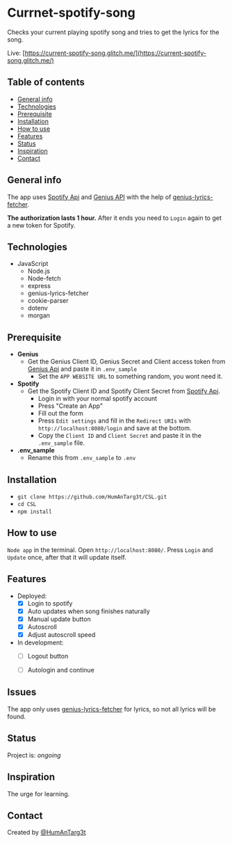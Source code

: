 # Currnet-spotify-song
 Checks your current playing spotify song and tries to get the lyrics for the song.
 
  Live: [https://current-spotify-song.glitch.me/](https://current-spotify-song.glitch.me/)
## Table of contents
* [General info](#general-info)
* [Technologies](#technologies)
* [Prerequisite](#Prerequisite)
* [Installation](#Installation)
* [How to use](#How-to-use)
* [Features](#features)
* [Status](#status)
* [Inspiration](#inspiration)
* [Contact](#contact)
 
## General info
The app uses [Spotify Api](https://developer.spotify.com/dashboard/) and [Genius API](https://docs.genius.com/) with the help of [genius-lyrics-fetcher](https://github.com/zenje/genius-lyrics-fetcher).
 
**The authorization lasts 1 hour.** After it ends you need to `Login` again to get a new token for Spotify.
 

## Technologies
* JavaScript 
     * Node.js
     * Node-fetch
     * express
     * genius-lyrics-fetcher
     * cookie-parser
     * dotenv
     * morgan

 
## Prerequisite
* **Genius**
    * Get the Genius Client ID, Genius  Secret and Client access token from [Genius Api](https://genius.com/api-clients) and paste it in `.env_sample`
        * Set the `APP WEBSITE URL` to something random, you wont need it.
* **Spotify**
     * Get the Spotify Client ID and Spotify Client Secret from [Spotify Api](https://developer.spotify.com/dashboard/).
          * Login in with your normal spotify account
          * Press "Create an App"
          * Fill out the form
          * Press `Edit settings` and fill in the `Redirect URIs` with `http://localhost:8080/login` and save at the bottom.
          * Copy the `Client ID` and `Client Secret` and paste it in the `.env_sample` file.
* **.env_sample**
     * Rename this from `.env_sample` to `.env`
 
## Installation
* `git clone https://github.com/HumAnTarg3t/CSL.git`
* `cd CSL`
* `npm install`
 
## How to use
`Node app` in the terminal.
Open `http://localhost:8080/`.
Press `Login` and `Update` once, after that it will update itself.

 
## Features
* Deployed:
     * [x] Login to spotify
     * [X] Auto updates when song finishes naturally 
     * [X] Manual update button
     * [X] Autoscroll
     * [x] Adjust autoscroll speed
* In development:
     * [ ] Logout button
     * [ ] Autologin and continue
  

 
## Issues
The app only uses [genius-lyrics-fetcher](https://github.com/zenje/genius-lyrics-fetcher) for lyrics, so not all lyrics will be found.
 
 
## Status
Project is: _ongoing_
 
## Inspiration
The urge for learning.
 
## Contact
Created by [@HumAnTarg3t](https://github.com/HumAnTarg3t)
 
 

